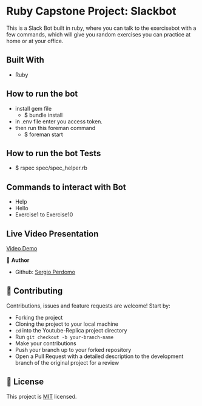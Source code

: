 # Ruby Capstone Project: Slackbot

This is a Slack Bot built in ruby, where you can talk to the exercisebot with a few commands, which will give you random exercises you can practice at home or at your office.

## Built With

- Ruby

## How to run the bot
- install gem file
  - $ bundle install
- in .env file enter you access token.
- then run this foreman command
  - $ foreman start

## How to run the bot Tests
- $ rspec spec/spec_helper.rb

## Commands to interact with Bot

- Help
- Hello
- Exercise1 to Exercise10

## Live Video Presentation
[Video Demo](https://www.loom.com/share/df0a7b7978cf453bbef07880ab916f45)

👤 **Author**

- Github: [Sergio Perdomo](https://github.com/sddoe/)

## 🤝 Contributing

Contributions, issues and feature requests are welcome! Start by:
* Forking the project
* Cloning the project to your local machine
* `cd` into the Youtube-Replica project directory
* Run `git checkout -b your-branch-name`
* Make your contributions
* Push your branch up to your forked repository
* Open a Pull Request with a detailed description to the development branch of the original project for a review

## 📝 License

This project is [MIT](https://opensource.org/licenses/MIT) licensed.